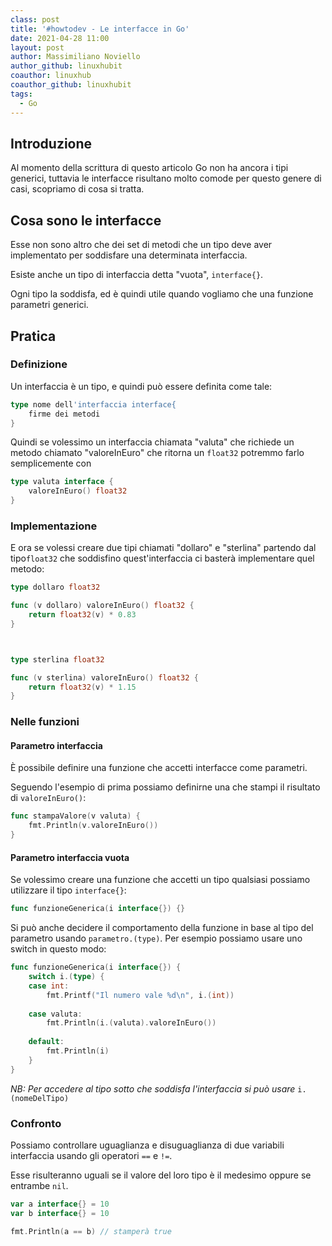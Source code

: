 ```yaml
---
class: post
title: '#howtodev - Le interfacce in Go'
date: 2021-04-28 11:00
layout: post
author: Massimiliano Noviello
author_github: linuxhubit
coauthor: linuxhub
coauthor_github: linuxhubit
tags:
  - Go
---
```

## Introduzione

Al momento della scrittura di questo articolo Go non ha ancora i tipi generici, tuttavia le interfacce risultano molto comode per questo genere di casi, scopriamo di cosa si tratta.

## Cosa sono le interfacce

Esse non sono altro che dei set di metodi che un tipo deve aver implementato per soddisfare una determinata interfaccia.

Esiste anche un tipo di interfaccia detta "vuota", `interface{}`. 

Ogni tipo la soddisfa, ed è quindi utile quando vogliamo che una funzione parametri generici.



## Pratica

### Definizione

Un interfaccia è un tipo, e quindi può essere definita come tale:

```go
type nome dell'interfaccia interface{
    firme dei metodi
}
```

Quindi se volessimo un interfaccia chiamata "valuta" che richiede un metodo chiamato "valoreInEuro" che ritorna un `float32` potremmo farlo semplicemente con

```go
type valuta interface {
    valoreInEuro() float32
}
```



### Implementazione

E ora se volessi creare due tipi chiamati "dollaro" e "sterlina" partendo dal tipo`float32` che soddisfino quest'interfaccia ci basterà implementare quel metodo:

```go
type dollaro float32

func (v dollaro) valoreInEuro() float32 {
    return float32(v) * 0.83
}



type sterlina float32

func (v sterlina) valoreInEuro() float32 {
    return float32(v) * 1.15
}
```



### Nelle funzioni

#### Parametro interfaccia

È possibile definire una funzione che accetti interfacce come parametri.

Seguendo l'esempio di prima possiamo definirne una che stampi il risultato di `valoreInEuro()`:

```go
func stampaValore(v valuta) {
    fmt.Println(v.valoreInEuro())
}
```



#### Parametro interfaccia vuota

Se volessimo creare una funzione che accetti un tipo qualsiasi possiamo utilizzare il tipo `interface{}`:

```go
func funzioneGenerica(i interface{}) {}
```

Si può anche decidere il comportamento della funzione in base al tipo del parametro usando `parametro.(type)`. Per esempio possiamo usare uno switch in questo modo:

```go
func funzioneGenerica(i interface{}) {
    switch i.(type) {
    case int:
        fmt.Printf("Il numero vale %d\n", i.(int))
    
    case valuta:
        fmt.Println(i.(valuta).valoreInEuro())
    
    default:
        fmt.Println(i)
    }
}
```

*NB: Per accedere al tipo sotto che soddisfa l'interfaccia si può usare* `i.(nomeDelTipo)`



### Confronto

Possiamo controllare uguaglianza e disuguaglianza di due variabili interfaccia usando gli operatori `==` e `!=`.

Esse risulteranno uguali se il valore del loro tipo è il medesimo oppure se entrambe `nil`.

```go
var a interface{} = 10
var b interface{} = 10

fmt.Println(a == b) // stamperà true
```




